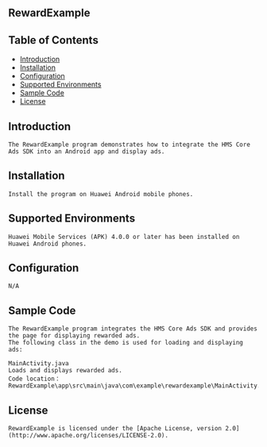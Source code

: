 ## RewardExample


## Table of Contents

 * [Introduction](#introduction)
 * [Installation](#installation)
 * [Configuration ](#configuration)
 * [Supported Environments](#supported-environments)
 * [Sample Code](#sample-code)
 * [License](#license)
 
 
## Introduction
    The RewardExample program demonstrates how to integrate the HMS Core Ads SDK into an Android app and display ads.

## Installation
    Install the program on Huawei Android mobile phones.
    
## Supported Environments
    Huawei Mobile Services (APK) 4.0.0 or later has been installed on Huawei Android phones.
	
## Configuration 
    N/A
	
## Sample Code
    The RewardExample program integrates the HMS Core Ads SDK and provides the page for displaying rewarded ads.
    The following class in the demo is used for loading and displaying ads:

    MainActivity.java
    Loads and displays rewarded ads.
    Code location：RewardExample\app\src\main\java\com\example\rewardexample\MainActivity.java

##  License
    RewardExample is licensed under the [Apache License, version 2.0](http://www.apache.org/licenses/LICENSE-2.0).
